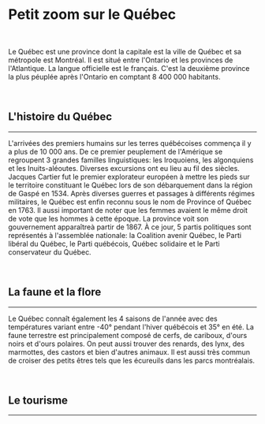 # Petit zoom sur le Québec 

&nbsp;

Le Québec est une province dont la capitale est la ville de Québec et sa métropole est Montréal. Il est situé entre l'Ontario et les provinces de l'Atlantique. La langue officielle est le français. C'est la deuxième province la plus péuplée après l'Ontario en comptant 8 400 000 habitants. 

&nbsp;

## L'histoire du Québec 
-----------------------
L'arrivées des premiers humains sur les terres québécoises commença il y a plus de 10 000 ans. De ce premier peuplement de l'Amérique se regroupent 3 grandes familles linguistiques: les Iroquoiens, les algonquiens et les Inuits-aléoutes. Diverses excursions ont eu lieu au fil des siècles. Jacques Cartier fut le premier explorateur européen à mettre les pieds sur le territoire constituant le Québec lors de son débarquement dans la région de Gaspé en 1534. Après diverses guerres et passages à différents régimes militaires, le Québec est enfin reconnu sous le nom de Province of Québec en 1763. 
Il aussi important de noter que les femmes avaient le même droit de vote que les hommes à cette époque. La province voit son gouvernement apparaîtreà partir de 1867. À ce jour, 5 partis politiques sont représentés à l'assemblée nationale: la Coalition avenir Québec, le Parti libéral du Québec, le Parti québécois, Québec solidaire et le Parti conservateur du Québec. 


&nbsp;

## La faune et la flore 
-----------------------

Le Québec connaît également les 4 saisons de l'année avec des températures variant entre -40° pendant l'hiver québécois et 35° en été. 
La faune terrestre est principalement composé de cerfs, de cariboux, d'ours noirs et d'ours polaires. On peut aussi trouver des renards, des lynx, des marmottes, des castors et bien d'autres animaux. Il est aussi très commun de croiser des petits êtres tels que les écureuils dans les parcs montréalais. 

&nbsp;

## Le tourisme
-----------------------
